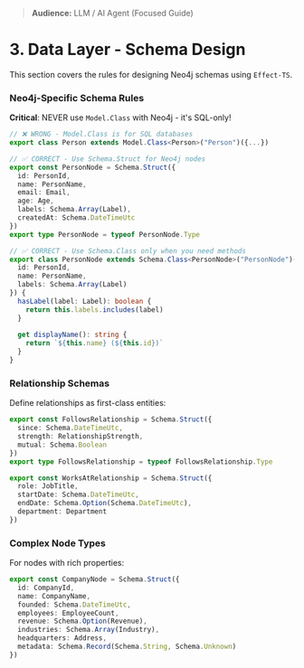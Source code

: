 > **Audience:** LLM / AI Agent (Focused Guide)

# 3. Data Layer - Schema Design

This section covers the rules for designing Neo4j schemas using `Effect-TS`.

### Neo4j-Specific Schema Rules

**Critical**: NEVER use `Model.Class` with Neo4j - it's SQL-only!

```typescript
// ❌ WRONG - Model.Class is for SQL databases
export class Person extends Model.Class<Person>("Person")({...})

// ✅ CORRECT - Use Schema.Struct for Neo4j nodes
export const PersonNode = Schema.Struct({
  id: PersonId,
  name: PersonName,
  email: Email,
  age: Age,
  labels: Schema.Array(Label),
  createdAt: Schema.DateTimeUtc
})
export type PersonNode = typeof PersonNode.Type

// ✅ CORRECT - Use Schema.Class only when you need methods
export class PersonNode extends Schema.Class<PersonNode>("PersonNode")({
  id: PersonId,
  name: PersonName,
  labels: Schema.Array(Label)
}) {
  hasLabel(label: Label): boolean {
    return this.labels.includes(label)
  }
  
  get displayName(): string {
    return `${this.name} (${this.id})`
  }
}
```

### Relationship Schemas
Define relationships as first-class entities:

```typescript
export const FollowsRelationship = Schema.Struct({
  since: Schema.DateTimeUtc,
  strength: RelationshipStrength,
  mutual: Schema.Boolean
})
export type FollowsRelationship = typeof FollowsRelationship.Type

export const WorksAtRelationship = Schema.Struct({
  role: JobTitle,
  startDate: Schema.DateTimeUtc,
  endDate: Schema.Option(Schema.DateTimeUtc),
  department: Department
})
```

### Complex Node Types
For nodes with rich properties:

```typescript
export const CompanyNode = Schema.Struct({
  id: CompanyId,
  name: CompanyName,
  founded: Schema.DateTimeUtc,
  employees: EmployeeCount,
  revenue: Schema.Option(Revenue),
  industries: Schema.Array(Industry),
  headquarters: Address,
  metadata: Schema.Record(Schema.String, Schema.Unknown)
})
```